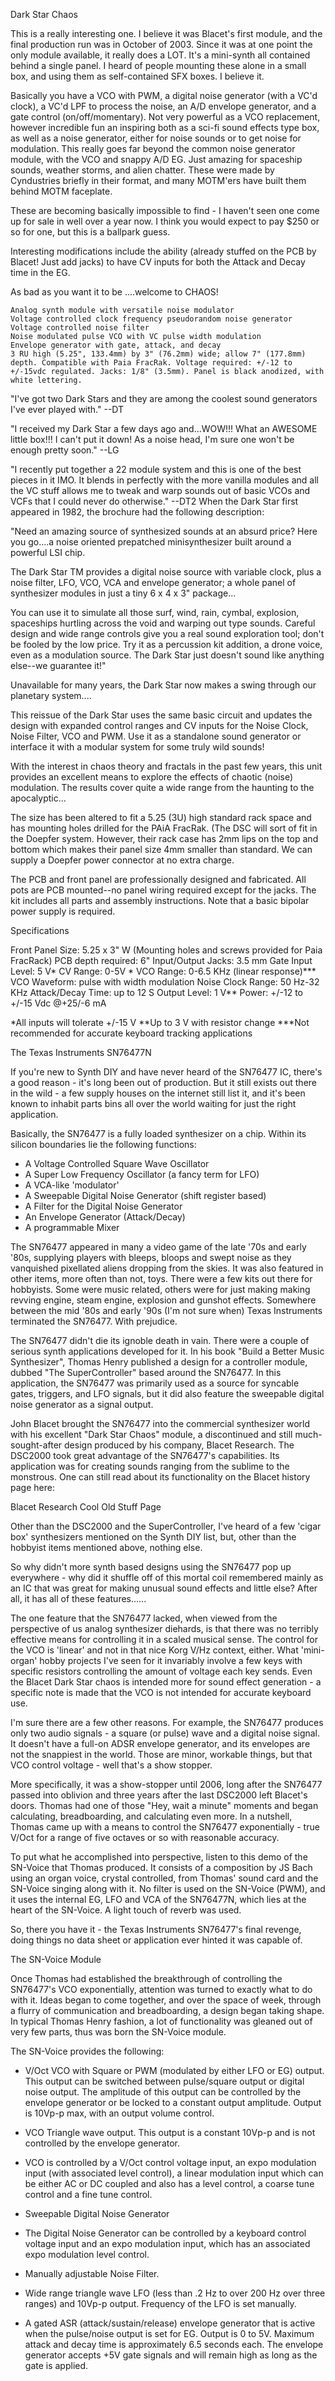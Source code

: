 
Dark Star Chaos



This is a really interesting one. I believe it was Blacet's first module, 
and the final production run was in October of 2003. Since it was at one point the only module available, it really does a LOT. It's a mini-synth all contained behind a single panel. 
I heard of people mounting these alone in a small box, and using them as self-contained SFX boxes. I believe it.

Basically you have a VCO with PWM, a digital noise generator (with a VC'd clock),
a VC'd LPF to process the noise, an A/D envelope generator, and a gate control (on/off/momentary).
Not very powerful as a VCO replacement, however incredible fun an inspiring both as a sci-fi sound effects type box,
as well as a noise generator, either for noise sounds or to get noise for modulation. 
This really goes far beyond the common noise generator module, with the VCO and snappy A/D EG. 
Just amazing for spaceship sounds, weather storms, and alien chatter. 
These were made by Cyndustries briefly in their format, 
and many MOTM'ers have built them behind MOTM faceplate.

These are becoming basically impossible to find - I haven't seen one come up for sale
in well over a year now. I think you would expect to pay $250 or so for one, but this is a ballpark guess.

Interesting modifications include the ability 
(already stuffed on the PCB by Blacet! Just add jacks) to have CV inputs for both the Attack and Decay time in the EG.





As bad as you want it to be ....welcome to CHAOS!

    Analog synth module with versatile noise modulator 
    Voltage controlled clock frequency pseudorandom noise generator 
    Voltage controlled noise filter 
    Noise modulated pulse VCO with VC pulse width modulation 
    Envelope generator with gate, attack, and decay 
    3 RU high (5.25", 133.4mm) by 3" (76.2mm) wide; allow 7" (177.8mm) depth. Compatible with Paia FracRak. Voltage required: +/-12 to +/-15vdc regulated. Jacks: 1/8" (3.5mm). Panel is black anodized, with white lettering. 

"I've got two Dark Stars and they are among the coolest sound generators I've ever played with." --DT

"I received my Dark Star a few days ago and...WOW!!! What an AWESOME little box!!! I can't put it down! As a noise head, I'm sure one won't be enough pretty soon." --LG

"I recently put together a 22 module system and this is one of the best pieces in it IMO. It blends in perfectly with the more vanilla modules and all the VC stuff allows me to tweak and warp sounds out of basic VCOs and VCFs that I could never do otherwise." --DT2
When the Dark Star first appeared in 1982, the brochure had the following description:

"Need an amazing source of synthesized sounds at an absurd price? Here you go....a noise oriented prepatched minisynthesizer built around a powerful LSI chip. 

The Dark Star TM provides a digital noise source with variable clock, plus a noise filter, LFO, VCO, VCA and envelope generator; a whole panel of synthesizer modules in just a tiny 6 x 4 x 3" package... 

You can use it to simulate all those surf, wind, rain, cymbal, explosion, spaceships hurtling across the void and warping out type sounds. Careful design and wide range controls give you a real sound exploration tool; don't be fooled by the low price. Try it as a percussion kit addition, a drone voice, even as a modulation source. The Dark Star just doesn't sound like anything else--we guarantee it!" 

Unavailable for many years, the Dark Star now makes a swing through our planetary system.... 

This reissue of the Dark Star uses the same basic circuit and updates the design with expanded control ranges and CV inputs for the Noise Clock, Noise Filter, VCO and PWM. Use it as a standalone sound generator or interface it with a modular system for some truly wild sounds! 

With the interest in chaos theory and fractals in the past few years, this unit provides an excellent means to explore the effects of chaotic (noise) modulation. The results cover quite a wide range from the haunting to the apocalyptic...

The size has been altered to fit a 5.25 (3U) high standard rack space and has mounting holes drilled for the PAiA FracRak. (The DSC will sort of fit in the Doepfer system.  However, their rack case has 2mm lips on the top and bottom which makes their panel size 4mm smaller than standard. We can supply a Doepfer power connector at no extra charge.

The PCB and front panel are professionally designed and fabricated. All pots are PCB mounted--no panel wiring required except for the jacks. The kit includes all parts and assembly instructions. Note that a basic bipolar power supply is required. 

Specifications

Front Panel Size: 5.25 x 3" W (Mounting holes and screws provided for Paia FracRack)
PCB depth required: 6"
Input/Output Jacks: 3.5 mm
Gate Input Level: 5 V*
CV Range: 0-5V *
VCO Range: 0-6.5 KHz (linear response)***
VCO Waveform: pulse with width modulation
Noise Clock Range: 50 Hz-32 KHz
Attack/Decay Time: up to 12 S
Output Level: 1 V**
Power: +/-12 to +/-15 Vdc @+25/-6 mA 

*All inputs will tolerate +/-15 V
**Up to 3 V with resistor change
***Not recommended for accurate keyboard tracking applications 







The Texas Instruments SN76477N

If you're new to Synth DIY and have never heard of the SN76477 IC, there's a good reason - it's long been out of production. But it still exists out there in the wild - a few supply houses on the internet still list it, and it's been known to inhabit parts bins all over the world waiting for just the right application.

Basically, the SN76477 is a fully loaded synthesizer on a chip. Within its silicon boundaries lie the following functions:

* A Voltage Controlled Square Wave Oscillator
* A Super Low Frequency Oscillator (a fancy term for LFO)
* A VCA-like 'modulator'
* A Sweepable Digital Noise Generator (shift register based)
* A Filter for the Digital Noise Generator
* An Envelope Generator (Attack/Decay)
* A programmable Mixer

The SN76477 appeared in many a video game of the late '70s and early '80s, supplying players with bleeps, bloops and swept noise as they vanquished pixellated aliens dropping from the skies. It was also featured in other items, more often than not, toys. There were a few kits out there for hobbyists. Some were music related, others were for just making making revving engine, steam engine, explosion and gunshot effects. Somewhere between the mid '80s and early '90s (I'm not sure when) Texas Instruments terminated the SN76477. With prejudice.

The SN76477 didn't die its ignoble death in vain. There were a couple of serious synth applications developed for it. In his book "Build a Better Music Synthesizer", Thomas Henry published a design for a controller module, dubbed "The SuperController" based around the SN76477. In this application, the SN76477 was primarily used as a source for syncable gates, triggers, and LFO signals, but it did also feature the sweepable digital noise generator as a signal output.

John Blacet brought the SN76477 into the commercial synthesizer world with his excellent "Dark Star Chaos" module, a discontinued and still much-sought-after design produced by his company, Blacet Research. The DSC2000 took great advantage of the SN76477's capabilities. Its application was for creating sounds ranging from the sublime to the monstrous. One can still read about its functionality on the Blacet history page here:

Blacet Research Cool Old Stuff Page

Other than the DSC2000 and the SuperController, I've heard of a few 'cigar box' synthesizers mentioned on the Synth DIY list, but, other than the hobbyist items mentioned above, nothing else.

So why didn't more synth based designs using the SN76477 pop up everywhere - why did it shuffle off of this mortal coil remembered mainly as an IC that was great for making unusual sound effects and little else? After all, it has all of these features......

The one feature that the SN76477 lacked, when viewed from the perspective of us analog synthesizer diehards, is that there was no terribly effective means for controlling it in a scaled musical sense. The control for the VCO is 'linear' and not in that nice Korg V/Hz context, either. What 'mini-organ' hobby projects I've seen for it invariably involve a few keys with specific resistors controlling the amount of voltage each key sends. Even the Blacet Dark Star chaos is intended more for sound effect generation - a specific note is made that the VCO is not intended for accurate keyboard use.

I'm sure there are a few other reasons. For example, the SN76477 produces only two audio signals - a square (or pulse) wave and a digital noise signal. It doesn't have a full-on ADSR envelope generator, and its envelopes are not the snappiest in the world. Those are minor, workable things, but that VCO control voltage - well that's a show stopper.

More specifically, it was a show-stopper until 2006, long after the SN76477 passed into oblivion and three years after the last DSC2000 left Blacet's doors. Thomas had one of those "Hey, wait a minute" moments and began calculating, breadboarding, and calculating even more. In a nutshell, Thomas came up with a means to control the SN76477 exponentially - true V/Oct for a range of five octaves or so with reasonable accuracy.

To put what he accomplished into perspective, listen to this demo of the SN-Voice that Thomas produced. It consists of a composition by JS Bach using an organ voice, crystal controlled, from Thomas' sound card and the SN-Voice singing along with it. No filter is used on the SN-Voice (PWM), and it uses the internal EG, LFO and VCA of the SN76477N, which lies at the heart of the SN-Voice. A light touch of reverb was used.


So, there you have it - the Texas Instruments SN76477's final revenge, doing things no data sheet or application ever hinted it was capable of.

The SN-Voice Module

Once Thomas had established the breakthrough of controlling the SN76477's VCO exponentially, attention was turned to exactly what to do with it. Ideas began to come together, and over the space of week, through a flurry of communication and breadboarding, a design began taking shape. In typical Thomas Henry fashion, a lot of functionality was gleaned out of very few parts, thus was born the SN-Voice module.

The SN-Voice provides the following:

* V/Oct VCO with Square or PWM (modulated by either LFO or EG) output. This output can be switched between pulse/square output or digital noise output. The amplitude of this output can be controlled by the envelope generator or be locked to a constant output amplitude. Output is 10Vp-p max, with an output volume control.

* VCO Triangle wave output. This output is a constant 10Vp-p and is not controlled by the envelope generator.

* VCO is controlled by a V/Oct control voltage input, an expo modulation input (with associated level control), a linear modulation input which can be either AC or DC coupled and also has a level control, a coarse tune control and a fine tune control.

* Sweepable Digital Noise Generator

* The Digital Noise Generator can be controlled by a keyboard control voltage input and an expo modulation input, which has an associated expo modulation level control.

* Manually adjustable Noise Filter.

* Wide range triangle wave LFO (less than .2 Hz to over 200 Hz over three ranges) and 10Vp-p output. Frequency of the LFO is set manually.

* A gated ASR (attack/sustain/release) envelope generator that is active when the pulse/noise output is set for EG. Output is 0 to 5V. Maximum attack and decay time is approximately 6.5 seconds each. The envelope generator accepts +5V gate signals and will remain high as long as the gate is applied.








